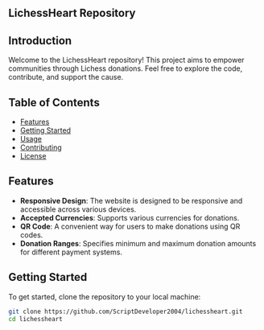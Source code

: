 ## LichessHeart Repository

## Introduction

Welcome to the LichessHeart repository! This project aims to empower communities through Lichess donations. Feel free to explore the code, contribute, and support the cause.

## Table of Contents

- [Features](#features)
- [Getting Started](#getting-started)
- [Usage](#usage)
- [Contributing](https://github.com/ScriptDeveloper2004/lichessheart)
- [License](#license)

## Features

- **Responsive Design**: The website is designed to be responsive and accessible across various devices.
- **Accepted Currencies**: Supports various currencies for donations.
- **QR Code**: A convenient way for users to make donations using QR codes.
- **Donation Ranges**: Specifies minimum and maximum donation amounts for different payment systems.

## Getting Started

To get started, clone the repository to your local machine:

```bash
git clone https://github.com/ScriptDeveloper2004/lichessheart.git
cd lichessheart
